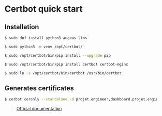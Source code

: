 # Certbot quick start

## Installation

```bash
$ sudo dnf install python3 augeas-libs

$ sudo python3 -m venv /opt/certbot/

$ sudo /opt/certbot/bin/pip install --upgrade pip

$ sudo /opt/certbot/bin/pip install certbot certbot-nginx

$ sudo ln -s /opt/certbot/bin/certbot /usr/bin/certbot
```

## Generates certificates

```bash
$ cerbot ceronly --standalone -d projet.engineer,dashboard.projet.engineer,passbolt.projet.engineer,working.projet.engineer
```

> [Official documentation](https://certbot.eff.org/)